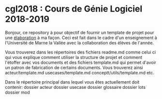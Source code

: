 # cgl2018 : Cours de Génie Logiciel 2018-2019

Bonjour,
ce repository à pour objectif de fournir un template de projet pour une [élaboration](https://en.wikipedia.org/wiki/Elaboration) à ma façon.
Ceci est fait dans le cadre d'un enseignement à l'Université de Marne la Vallée avec la collaboration des élèves de l'année.

Vous trouverez dans les répertoires des fichiers readme.md comme celui ci qui vous explique comment utiliser la structure de projet et comment l'étoffer avec vos documents et des fichiers template.md qui permet d'avoir un patron de fabrication de certains documents. Vous trouverez ainsi acteur/template.md usecases/template.md conceptt/utils/template.md etc.

Dans le répertoire principal dans lequel vous êtes actuellement doit contenir:
dossier acteur
dossier usecase
dossier glossaire 
dossier lots
dossier mod




